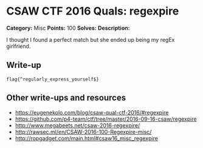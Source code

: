 # CSAW CTF 2016 Quals: regexpire

**Category:** Misc
**Points:** 100
**Solves:**
**Description:**

I thought I found a perfect match but she ended up being my regEx girlfriend.

## Write-up

`flag{^regularly_express_yourself$}`

## Other write-ups and resources

* https://eugenekolo.com/blog/csaw-qual-ctf-2016/#regexpire
* https://github.com/p4-team/ctf/tree/master/2016-09-16-csaw/regexpire
* http://www.megabeets.net/csaw-2016-regexpire/
* http://rawsec.ml/en/CSAW-2016-100-Regexpire-misc/
* http://ropgadget.com/main.html#csaw16_misc_regexpire
